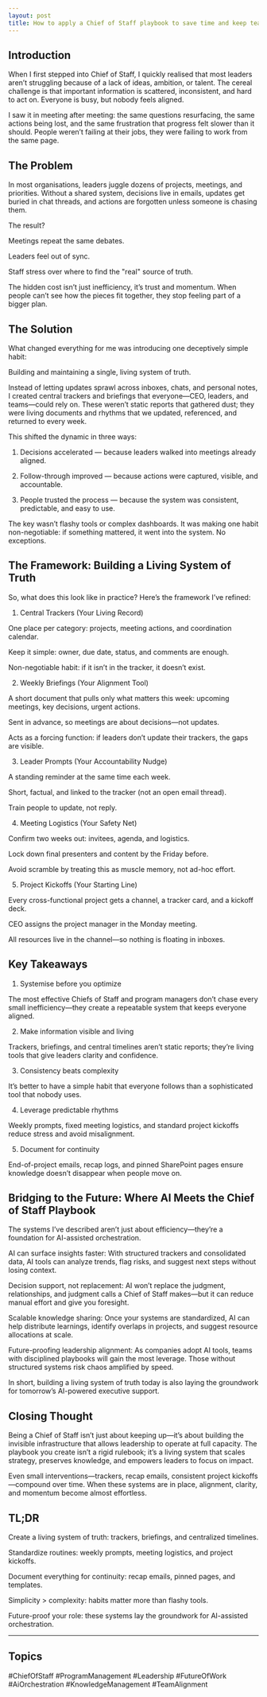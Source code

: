 ```yaml
---
layout: post
title: How to apply a Chief of Staff playbook to save time and keep teams aligned
---
```


## Introduction

When I first stepped into Chief of Staff, I quickly realised that most leaders aren’t struggling because of a lack of ideas, ambition, or talent. The cereal challenge is that important information is scattered, inconsistent, and hard to act on. Everyone is busy, but nobody feels aligned.

I saw it in meeting after meeting: the same questions resurfacing, the same actions being lost, and the same frustration that progress felt slower than it should. People weren’t failing at their jobs, they were failing to work from the same page.

## The Problem

In most organisations, leaders juggle dozens of projects, meetings, and priorities. Without a shared system, decisions live in emails, updates get buried in chat threads, and actions are forgotten unless someone is chasing them.

The result?

Meetings repeat the same debates.

Leaders feel out of sync.

Staff stress over where to find the "real" source of truth.

The hidden cost isn’t just inefficiency, it’s trust and momentum. When people can’t see how the pieces fit together, they stop feeling part of a bigger plan.

## The Solution

What changed everything for me was introducing one deceptively simple habit:

Building and maintaining a single, living system of truth.

Instead of letting updates sprawl across inboxes, chats, and personal notes, I created central trackers and briefings that everyone—CEO, leaders, and teams—could rely on. These weren’t static reports that gathered dust; they were living documents and rhythms that we updated, referenced, and returned to every week.

This shifted the dynamic in three ways:

1. Decisions accelerated — because leaders walked into meetings already aligned.


2. Follow-through improved — because actions were captured, visible, and accountable.


3. People trusted the process — because the system was consistent, predictable, and easy to use.

The key wasn’t flashy tools or complex dashboards. It was making one habit non-negotiable: if something mattered, it went into the system. No exceptions.

## The Framework: Building a Living System of Truth

So, what does this look like in practice? Here’s the framework I’ve refined:

1. Central Trackers (Your Living Record)

One place per category: projects, meeting actions, and coordination calendar.

Keep it simple: owner, due date, status, and comments are enough.

Non-negotiable habit: if it isn’t in the tracker, it doesn’t exist.


2. Weekly Briefings (Your Alignment Tool)

A short document that pulls only what matters this week: upcoming meetings, key decisions, urgent actions.

Sent in advance, so meetings are about decisions—not updates.

Acts as a forcing function: if leaders don’t update their trackers, the gaps are visible.


3. Leader Prompts (Your Accountability Nudge)

A standing reminder at the same time each week.

Short, factual, and linked to the tracker (not an open email thread).

Train people to update, not reply.


4. Meeting Logistics (Your Safety Net)

Confirm two weeks out: invitees, agenda, and logistics.

Lock down final presenters and content by the Friday before.

Avoid scramble by treating this as muscle memory, not ad-hoc effort.


5. Project Kickoffs (Your Starting Line)

Every cross-functional project gets a channel, a tracker card, and a kickoff deck.

CEO assigns the project manager in the Monday meeting.

All resources live in the channel—so nothing is floating in inboxes.

## Key Takeaways

1. Systemise before you optimize

The most effective Chiefs of Staff and program managers don’t chase every small inefficiency—they create a repeatable system that keeps everyone aligned.

2. Make information visible and living

Trackers, briefings, and central timelines aren’t static reports; they’re living tools that give leaders clarity and confidence.

3. Consistency beats complexity

It’s better to have a simple habit that everyone follows than a sophisticated tool that nobody uses.

4. Leverage predictable rhythms

Weekly prompts, fixed meeting logistics, and standard project kickoffs reduce stress and avoid misalignment.

5. Document for continuity

End-of-project emails, recap logs, and pinned SharePoint pages ensure knowledge doesn’t disappear when people move on.

## Bridging to the Future: Where AI Meets the Chief of Staff Playbook

The systems I’ve described aren’t just about efficiency—they’re a foundation for AI-assisted orchestration.

AI can surface insights faster: With structured trackers and consolidated data, AI tools can analyze trends, flag risks, and suggest next steps without losing context.

Decision support, not replacement: AI won’t replace the judgment, relationships, and judgment calls a Chief of Staff makes—but it can reduce manual effort and give you foresight.

Scalable knowledge sharing: Once your systems are standardized, AI can help distribute learnings, identify overlaps in projects, and suggest resource allocations at scale.

Future-proofing leadership alignment: As companies adopt AI tools, teams with disciplined playbooks will gain the most leverage. Those without structured systems risk chaos amplified by speed.


In short, building a living system of truth today is also laying the groundwork for tomorrow’s AI-powered executive support.

## Closing Thought

Being a Chief of Staff isn’t just about keeping up—it’s about building the invisible infrastructure that allows leadership to operate at full capacity. The playbook you create isn’t a rigid rulebook; it’s a living system that scales strategy, preserves knowledge, and empowers leaders to focus on impact.

Even small interventions—trackers, recap emails, consistent project kickoffs—compound over time. When these systems are in place, alignment, clarity, and momentum become almost effortless.

## TL;DR

Create a living system of truth: trackers, briefings, and centralized timelines.

Standardize routines: weekly prompts, meeting logistics, and project kickoffs.

Document everything for continuity: recap emails, pinned pages, and templates.

Simplicity > complexity: habits matter more than flashy tools.

Future-proof your role: these systems lay the groundwork for AI-assisted orchestration.

---

## Topics

#ChiefOfStaff #ProgramManagement #Leadership #FutureOfWork #AiOrchestration #KnowledgeManagement #TeamAlignment